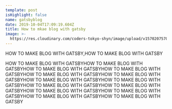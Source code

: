 ```yaml
---
template: post
isHighlight: false
name: gatsbyblog
date: 2019-10-04T17:09:19.604Z
title: How to mkae blog with gatsby
image: >-
  https://res.cloudinary.com/coders-tokyo-shyn/image/upload/v1570207570/blog/71519287_921728311521805_7259838165945417728_n_o6fwye.png
---
```

HOW TO MAKE BLOG WITH GATSBY,HOW TO MAKE BLOG WITH GATSBY

HOW TO MAKE BLOG WITH GATSBYHOW TO MAKE BLOG WITH GATSBYHOW TO MAKE BLOG WITH GATSBYHOW TO MAKE BLOG WITH GATSBYHOW TO MAKE BLOG WITH GATSBYHOW TO MAKE BLOG WITH GATSBYHOW TO MAKE BLOG WITH GATSBYHOW TO MAKE BLOG WITH GATSBYHOW TO MAKE BLOG WITH GATSBYHOW TO MAKE BLOG WITH GATSBYHOW TO MAKE BLOG WITH GATSBYHOW TO MAKE BLOG WITH GATSBYHOW TO MAKE BLOG WITH GATSBYHOW TO MAKE BLOG WITH GATSBY
